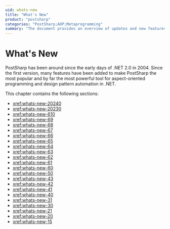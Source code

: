```yaml
---
uid: whats-new
title: "What's New"
product: "postsharp"
categories: "PostSharp;AOP;Metaprogramming"
summary: "The document provides an overview of updates and new features added to PostSharp, a popular tool for aspect-oriented programming in .NET, since 2004."
---
```

# What's New

PostSharp has been around since the early days of .NET 2.0 in 2004. Since the first version, many features have been added to make PostSharp the most popular and by far the most powerful tool for aspect-oriented programming and design pattern automation in .NET.

This chapter contains the following sections:

* <xref:whats-new-20240>
* <xref:whats-new-20230>
* <xref:whats-new-610>
* <xref:whats-new-69>
* <xref:whats-new-68>
* <xref:whats-new-67>
* <xref:whats-new-66>
* <xref:whats-new-65>
* <xref:whats-new-64>
* <xref:whats-new-63>
* <xref:whats-new-62>
* <xref:whats-new-61>
* <xref:whats-new-60>
* <xref:whats-new-50>
* <xref:whats-new-43>
* <xref:whats-new-42>
* <xref:whats-new-41>
* <xref:whats-new-40>
* <xref:whats-new-31>
* <xref:whats-new-30>
* <xref:whats-new-21>
* <xref:whats-new-20>
* <xref:whats-new-15>

